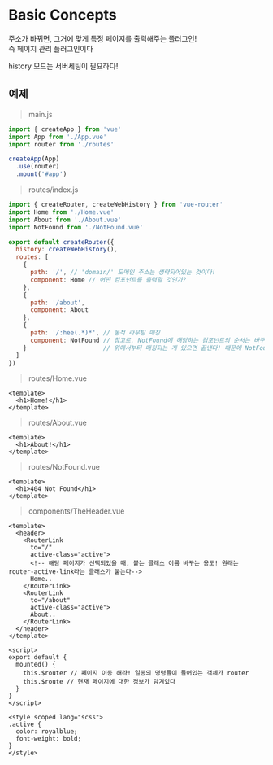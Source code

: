 # Basic Concepts
주소가 바뀌면, 그거에 맞게 특정 페이지를 출력해주는 플러그인!  
즉 페이지 관리 플러그인이다  

history 모드는 서버세팅이 필요하다!  

## 예제
>main.js
```js
import { createApp } from 'vue'
import App from './App.vue'
import router from './routes'

createApp(App)
  .use(router)
  .mount('#app')

```

>routes/index.js
```js
import { createRouter, createWebHistory } from 'vue-router'
import Home from './Home.vue'
import About from './About.vue'
import NotFound from './NotFound.vue'

export default createRouter({
  history: createWebHistory(),
  routes: [
    {
      path: '/', // 'domain/' 도메인 주소는 생략되어있는 것이다!
      component: Home // 어떤 컴포넌트를 출력할 것인가?
    },
    {
      path: '/about',
      component: About
    },
    {
      path: '/:hee(.*)*', // 동적 라우팅 매칭
      component: NotFound // 참고로, NotFound에 해당하는 컴포넌트의 순서는 바꾸면 안된다.. routes는 배열이기 때문에 순서가 있는 것이다!
    }                     // 위에서부터 매칭되는 게 있으면 끝낸다! 때문에 NotFound가 가장 위에 있으면 바로 매칭되기 때문에 안된다~
  ]
})

```

>routes/Home.vue
```vue
<template>
  <h1>Home!</h1>
</template>

```

>routes/About.vue
```vue
<template>
  <h1>About!</h1>
</template>

```

>routes/NotFound.vue
```vue
<template>
  <h1>404 Not Found</h1>
</template>

```

>components/TheHeader.vue
```vue
<template>
  <header>
    <RouterLink
      to="/"
      active-class="active">
      <!-- 해당 페이지가 선택되었을 때, 붙는 클래스 이름 바꾸는 용도! 원래는 router-active-link라는 클래스가 붙는다-->
      Home..
    </RouterLink>
    <RouterLink
      to="/about"
      active-class="active">
      About..
    </RouterLink>
  </header>
</template>

<script>
export default {
  mounted() {
    this.$router // 페이지 이동 해라! 일종의 명령들이 들어있는 객체가 router
    this.$route // 현재 페이지에 대한 정보가 담겨있다
  }
}
</script>

<style scoped lang="scss">
.active {
  color: royalblue;
  font-weight: bold;
}
</style>

```